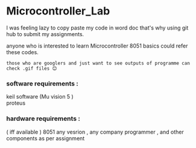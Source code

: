 # Microcontroller_Lab
I was feeling lazy to copy paste my code in word doc that's why using git hub to submit my assignments.

anyone who is interested to learn Microcontroller 8051 basics could refer these codes.

`those who are googlers and just want to see outputs of programme can check .gif files 😊`

### software requirements : 
keil software  (Mu vision 5 ) <br> 
proteus 
### hardware requirements :
( iff available )
8051 any vesrion , any company 
programmer ,
and other components as per assignment
